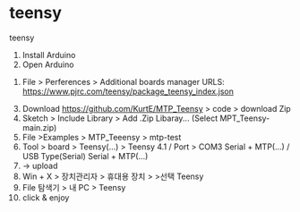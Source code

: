 # teensy
teensy
1. Install Arduino
2. Open Arduino
1) File > Perferences > Additional boards manager URLS:
https://www.pjrc.com/teensy/package_teensy_index.json
3. Download https://github.com/KurtE/MTP_Teensy > code > download Zip
4. Sketch > Include Library > Add .Zip Libaray... (Select MPT_Teensy-main.zip)
5. File >Examples > MTP_Teeensy > mtp-test
6. Tool > board > Teensy(...) > Teensy 4.1 / Port > COM3 Serial + MTP(...) / USB Type(Serial) Serial + MTP(...)
7. ->  upload
8. Win + X > 장치관리자 > 휴대용 장치 > >선택 Teensy
9. File 탐색기 > 내 PC > Teensy
10. click & enjoy
   
